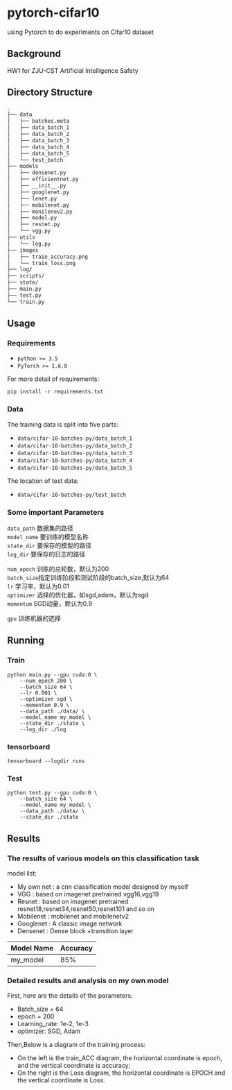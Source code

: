 # pytorch-cifar10
using Pytorch to do experiments on Cifar10 dataset
## Background
HW1 for ZJU-CST Artificial Intelligence Safety
## Directory Structure
```sh
.
├── data
│   ├── batches.meta
│   ├── data_batch_1
│   ├── data_batch_2
│   ├── data_batch_3
│   ├── data_batch_4
│   ├── data_batch_5
│   └── test_batch
├── models
│   ├── densenet.py
│   ├── efficientnet.py
│   ├── __init__.py
│   ├── googlenet.py
│   ├── lenet.py
│   ├── mobilenet.py
│   ├── monilenev2.py
│   ├── model.py
│   ├── resnet.py
│   └── vgg.py
├── utils
│   └── log.py
├── images
│   ├── train_accuracy.png
│   └── train_loss.png
├── log/
├── scripts/
├── state/
├── main.py
├── test.py
└── train.py
```

## Usage
### Requirements
* ``` python >= 3.5 ```
* ``` PyTorch >= 1.6.0 ``` <br>

For more detail of requirements: <br>
``` 
pip install -r requirements.txt 
```
### Data
The training data is split into five parts:
* ``` data/cifar-10-batches-py/data_batch_1 ```
* ``` data/cifar-10-batches-py/data_batch_2 ```
* ``` data/cifar-10-batches-py/data_batch_3 ```
* ``` data/cifar-10-batches-py/data_batch_4 ```
* ``` data/cifar-10-batches-py/data_batch_5 ``` <br>

The location of test data:
* ``` data/cifar-10-batches-py/test_batch ```
### Some important Parameters
```data_path``` 数据集的路径 <br>
```model_name``` 要训练的模型名称 <br>
```state_dir``` 要保存的模型的路径 <br>
```log_dir``` 要保存的日志的路径 <br>

```num_epoch``` 训练的总轮数，默认为200 <br>
```batch_size```指定训练阶段和测试阶段的batch_size,默认为64 <br>
```lr``` 学习率，默认为0.01 <br>
```optimizer``` 选择的优化器，如sgd,adam，默认为sgd <br>
```momentum``` SGD动量，默认为0.9 <br>

```gpu``` 训练机器的选择 <br>

## Running
### Train
```
python main.py --gpu cuda:0 \
    --num_epoch 200 \
    --batch_size 64 \
    --lr 0.001 \
    --optimizer sgd \
    --momentum 0.9 \
    --data_path ./data/ \
    --model_name my_model \
    --state_dir ./state \
    --log_dir ./log
```
### tensorboard
```
tensorboard --logdir runs
```
### Test
```
python test.py --gpu cuda:0 \
    --batch_size 64 \
    --model_name my_model \
    --data_path ./data/ \
    --state_dir ./state
```

## Results
### The results of various models on this classification task
model list:
* My own net : a cnn classification model designed by myself
* VGG : based on imagenet pretrained vgg16,vgg19
* Resnet : based on imagenet pretrained resnet18,resnet34,resnet50,resnet101 and so on
* Mobilenet : mobilenet and mobilenetv2
* Googlenet : A classic image network
* Densenet : Dense block +transition layer

| Model Name | Accuracy |
| ---------- | -------- |
|  my_model  |    85%   |
### Detailed results and analysis on my own model
First, here are the details of the parameters:
* Batch_size = 64
* epoch = 200
* Learning_rate: 1e-2, 1e-3
* optimizer: SGD, Adam <br>

Then,Below is a diagram of the training process: <br>
* On the left is the train_ACC diagram, the horizontal coordinate is epoch, and the vertical coordinate is accuracy; <br>
* On the right is the Loss diagram, the horizontal coordinate is EPOCH and the vertical coordinate is Loss. <br>
